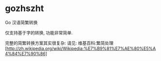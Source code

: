 gozhszht
========

Go 汉语简繁转换

仅支持基于字的转换, 功能非常简单.

完整的简繁转换方案其实很复杂:
请见: 维基百科:繁简处理[http://zh.wikipedia.org/wiki/Wikipedia:%E7%B9%81%E7%AE%80%E5%A4%84%E7%90%86]
